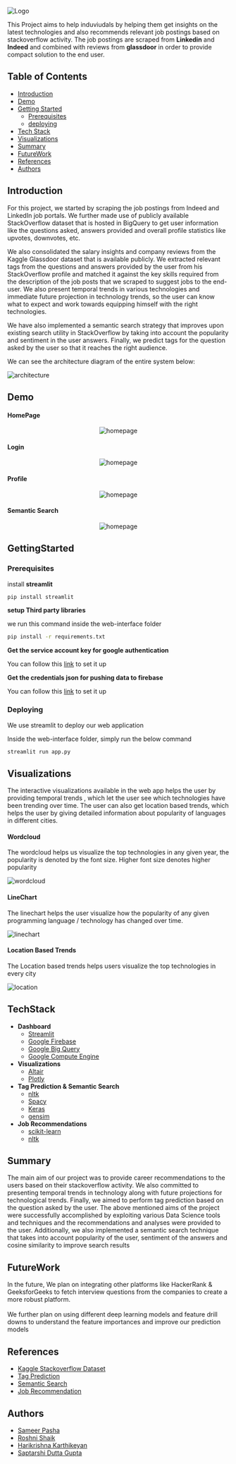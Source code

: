 ![Logo](/img/intro.png)

This Project aims to help induviudals by helping them get insights on the latest technologies and also recommends relevant job postings based on stackoverflow activity. The job postings are scraped from **Linkedin** and **Indeed** and combined with reviews from **glassdoor** in order to provide compact solution to the end user.

## Table of Contents
- [Introduction](#introduction)
- [Demo](#demo)
- [Getting Started](#gettingstarted)
    * [Prerequisites](#prerequisites)
    * [deploying](#deploying)
- [Tech Stack](#techstack)
- [Visualizations](#visualizations)
- [Summary](#summary)
- [FutureWork](#futurework)
- [References](#references)
- [Authors](#authors)


## Introduction

For this project, we started by scraping the job postings from Indeed and LinkedIn job portals. We further made use of publicly available StackOverflow dataset that is hosted in BigQuery to get user information like the questions asked, answers provided and overall profile statistics like upvotes, downvotes, etc. 

We also consolidated the salary insights and company reviews from the Kaggle Glassdoor dataset that is available publicly. We extracted relevant tags from the questions and answers provided by the user from his StackOverflow profile and matched it against the key skills required from the description of the job posts that we scraped to suggest jobs to the end-user. We also present temporal trends in various technologies and immediate future projection in technology trends, so the user can know what to expect and work towards equipping himself with the right technologies. 

We have also implemented a semantic search strategy that improves upon existing search utility in StackOverflow by taking into account the popularity and sentiment in the user answers. Finally, we predict tags for the question asked by the user so that it reaches the right audience.

We can see the architecture diagram of the entire system below:

![architecture](/img/architecture.png)

## Demo

#### HomePage
<p align="center"><img alt="homepage" src="/demo/video/homepage.gif"></p>

#### Login
<p align="center"><img alt="homepage" src="/demo/video/login.gif"></p>

#### Profile
<p align="center"><img alt="homepage" src="/demo/video/profile.gif"></p>

#### Semantic Search
<p align="center"><img alt="homepage" src="/demo/video/tags.gif"></p>

## GettingStarted

### Prerequisites

install **streamlit**

```bash
pip install streamlit
```

**setup Third party libraries**
    
we run this command inside the web-interface folder

```bash
pip install -r requirements.txt
```

**Get the service account key for google authentication**

You can follow this [link](https://cloud.google.com/docs/authentication/getting-started) to set it up

**Get the credentials json for pushing data to firebase**

You can follow this [link](https://firebase.google.com/docs/admin/setup) to set it up

### Deploying

We use streamlit to deploy our web application

Inside the web-interface folder, simply run the below command

```bash
streamlit run app.py
```

## Visualizations

The interactive visualizations available in the web app helps the user by providing temporal trends , which let the user see which technologies have been trending over time. The user can also get location based trends, which helps the user by giving detailed information about popularity of languages in different cities.

#### Wordcloud

The wordcloud helps us visualize the top technologies in any given year, the popularity is denoted by the font size. Higher font size denotes higher popularity

![wordcloud](/img/wordcloud.png)
#### LineChart

The linechart helps the user visualize how the popularity of any given programming language / technology has changed over time.

![linechart](/img/linechart.png)
#### Location Based Trends

The Location based trends helps users visualize the top technologies in every city

![location](/img/location.png)

## TechStack

- **Dashboard**
    * [Streamlit](https://www.streamlit.io/)
    * [Google Firebase](https://firebase.google.com/)
    * [Google Big Query](https://cloud.google.com/bigquery)
    * [Google Compute Engine](https://cloud.google.com/compute)
- **Visualizations**
    * [Altair](https://altair-viz.github.io/)
    * [Plotly](https://dash.plotly.com/)
- **Tag Prediction & Semantic Search**
    * [nltk](https://www.nltk.org/)
    * [Spacy](https://spacy.io/)
    * [Keras](https://keras.io/)
    * [gensim](https://radimrehurek.com/gensim/)
- **Job Recommendations**
    * [scikit-learn](https://scikit-learn.org/stable/)
    * [nltk](https://www.nltk.org/)

## Summary
The main aim of our project was to provide career recommendations to the users based on their stackoverflow activity. We also committed to presenting temporal trends in technology along with future projections for technological trends. Finally, we aimed to perform tag prediction based on the question asked by the user. The above mentioned aims of the project were successfully accomplished by exploiting various Data Science tools and techniques and the recommendations and analyses were provided to the user. Additionally, we also implemented a semantic search technique that takes into account popularity of the user, sentiment of the answers and cosine similarity to improve search results

## FutureWork

In the future, We plan on integrating other platforms like HackerRank & GeeksforGeeks to fetch interview questions from the companies to create a more robust platform.
<br><br>We further plan on using different deep learning models and feature drill downs to understand the feature importances and improve our prediction models

## References

- [Kaggle Stackoverflow Dataset](https://www.kaggle.com/stackoverflow/stackoverflow)
- [Tag Prediction](https://www.kaggle.com/miljan/predicting-tags-for-stackoverflow)
- [Semantic Search](https://towardsdatascience.com/improving-the-stack-overflow-search-algorithm-using-semantic-search-and-nlp-a23e20091d4c)
- [Job Recommendation](https://www.freecodecamp.org/news/how-to-extract-keywords-from-text-with-tf-idf-and-pythons-scikit-learn-b2a0f3d7e667/)

## Authors

- [Sameer Pasha](https://www.linkedin.com/in/sameer-pasha/)
- [Roshni Shaik](https://www.linkedin.com/in/roshni-shaik/)
- [Harikrishna Karthikeyan](https://www.linkedin.com/in/harikrishna-k/)
- [Saptarshi Dutta Gupta](https://www.linkedin.com/in/saptarshidg/)